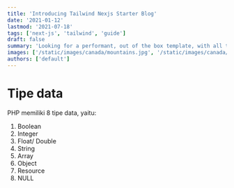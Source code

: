 ```yaml
---
title: 'Introducing Tailwind Nexjs Starter Blog'
date: '2021-01-12'
lastmod: '2021-07-18'
tags: ['next-js', 'tailwind', 'guide']
draft: false
summary: 'Looking for a performant, out of the box template, with all the best in web technology to support your blogging needs? Checkout the Tailwind Nextjs Starter Blog template.'
images: ['/static/images/canada/mountains.jpg', '/static/images/canada/toronto.jpg']
authors: ['default']
---
```


# Tipe data

PHP memiliki 8 tipe data, yaitu:

1. Boolean
2. Integer
3. Float/ Double
4. String
5. Array
6. Object
7. Resource
8. NULL
